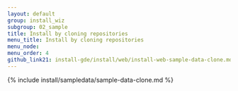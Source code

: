 ```yaml
---
layout: default
group: install_wiz 
subgroup: 02_sample
title: Install by cloning repositories
menu_title: Install by cloning repositories
menu_node: 
menu_order: 4
github_link21: install-gde/install/web/install-web-sample-data-clone.md
---
```


{% include install/sampledata/sample-data-clone.md %}